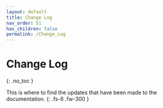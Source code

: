 ```yaml
---
layout: default
title: Change Log
nav_order: 51
has_children: false
permalink: /Change_Log
---
```


# Change Log
{: .no_toc }

This is where to find the updates that have been made to the documentation.
{: .fs-6 .fw-300 }


